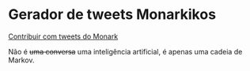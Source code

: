 # Gerador de tweets Monarkikos
[Contribuir com tweets do Monark](https://github.com/Jonhyfun/tweets-monark/blob/main/monark.txt)

Não é ~~uma conversa~~ uma inteligência artificial, é apenas uma cadeia de Markov.
